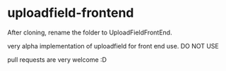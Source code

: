 uploadfield-frontend
====================

After cloning, rename the folder to UploadFieldFrontEnd.

very alpha implementation of uploadfield for front end use. DO NOT USE

pull requests are very welcome :D

